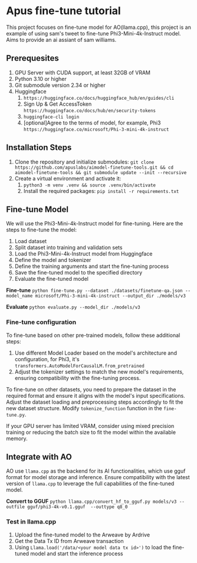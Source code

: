 # Apus fine-tune tutorial

This project focuses on fine-tune model for AO(llama.cpp), this project is an example of using sam's tweet to fine-tune Phi3-Mini-4k-Instruct model. Aims to provide an ai assiant of sam williams.

## Prerequesites

1. GPU Server with CUDA support, at least 32GB of VRAM
2. Python 3.10 or higher
3. Git submodule version 2.34 or higher
4. Huggingface
   1. `https://huggingface.co/docs/huggingface_hub/en/guides/cli`
   2. Sign Up & Get AccessToken `https://huggingface.co/docs/hub/en/security-tokens`
   3. `huggingface-cli login`
   4. [optional]Agree to the terms of model, for example, Phi3 `https://huggingface.co/microsoft/Phi-3-mini-4k-instruct`

## Installation Steps

1. Clone the repository and initialize submodules:
   `git clone https://github.com/apuslabs/aimodel-finetune-tools.git && cd aimodel-finetune-tools && git submodule update --init --recursive`
2. Create a virtual environment and activate it:
   1. `python3 -m venv .venv && source .venv/bin/activate`
   2. Install the required packages: `pip install -r requirements.txt`

## Fine-tune Model

We will use the Phi3-Mini-4k-Instruct model for fine-tuning. Here are the steps to fine-tune the model:
1. Load dataset
2. Split dataset into training and validation sets
3. Load the Phi3-Mini-4k-Instruct model from Huggingface
4. Define the model and tokenizer
5. Define the training arguments and start the fine-tuning process
6. Save the fine-tuned model to the specified directory
7. Evaluate the fine-tuned model

**Fine-tune**
`python fine-tune.py --dataset ./datasets/finetune-qa.json --model_name microsoft/Phi-3-mini-4k-instruct --output_dir ./models/v3`

**Evaluate**
`python evaluate.py --model_dir ./models/v3`

### Fine-tune configuration

To fine-tune based on other pre-trained models, follow these additional steps:
1. Use different Model Loader based on the model's architecture and configuration, for Phi3, it's `transformers.AutoModelForCausalLM.from_pretrained`
2. Adjust the tokenizer settings to match the new model's requirements, ensuring compatibility with the fine-tuning process.

To fine-tune on other datasets, you need to prepare the dataset in the required format and ensure it aligns with the model's input specifications. Adjust the dataset loading and preprocessing steps accordingly to fit the new dataset structure. Modify `tokenize_function` function in the `fine-tune.py`.

If your GPU server has limited VRAM, consider using mixed precision training or reducing the batch size to fit the model within the available memory.

## Integrate with AO

AO use `llama.cpp` as the backend for its AI functionalities, which use gguf format for model storage and inference. Ensure compatibility with the latest version of `llama.cpp` to leverage the full capabilities of the fine-tuned model.

**Convert to GGUF**
`python llama.cpp/convert_hf_to_gguf.py models/v3 --outfile gguf/phi3-4k-v0.1.gguf  --outtype q8_0`

### Test in llama.cpp

1. Upload the fine-tuned model to the Arweave by Ardrive
2. Get the Data Tx ID from Arweave transaction
3. Using `Llama.load('/data/<your model data tx id>')` to load the fine-tuned model and start the inference process